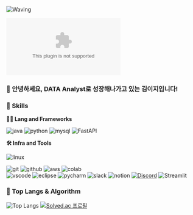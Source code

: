 <!-- Header -->

![Waving](https://capsule-render.vercel.app/api?type=waving&height=200&text=Welcome!&fontAlign=40&fontAlignY=40&color=gradient)

[![hits](https://myhits.vercel.app/api/hit/https%3A%2F%2Fdeku.posstree.com?color=blue&label=hits&size=small)](https://myhits.vercel.app)

### 🙇 안녕하세요, DATA Analyst로 성장해나가고 있는 김이지입니다!

<!-- Body -->

### 🦾 Skills
**🧑‍💻 Lang and Frameworks**
<!-- Oracle의 요청으로 Java 로고가 Simple Icons에서 삭제되었기에 대신 OpenJDK의 로고를 사용 -->
![java](https://img.shields.io/badge/java-ffffff.svg?&style=for-the-badge&logo=openjdk&logoColor=black)
![python](https://img.shields.io/badge/python-3776AB.svg?&style=for-the-badge&logo=python&logoColor=white)
![mysql](https://img.shields.io/badge/mysql-4479A1.svg?&style=for-the-badge&logo=mysql&logoColor=white)
![FastAPI](https://img.shields.io/badge/FastAPI-005571?style=for-the-badge&logo=fastapi)

**🛠️ Infra and Tools**

![linux](https://img.shields.io/badge/linux-FCC624.svg?&style=for-the-badge&logo=linux&logoColor=white)

![git](https://img.shields.io/badge/git-F05032.svg?&style=for-the-badge&logo=git&logoColor=white)
![github](https://img.shields.io/badge/github-181717.svg?&style=for-the-badge&logo=github&logoColor=white)
![aws](https://img.shields.io/badge/aws-232F3E.svg?&style=for-the-badge&logo=amazonaws&logoColor=white)
![colab](https://img.shields.io/badge/colab-F9AB00.svg?&style=for-the-badge&logo=googlecolab&logoColor=white)<br>
![vscode](https://img.shields.io/badge/vscode-007ACC.svg?&style=for-the-badge&logo=visualstudiocode&logoColor=white)
![eclipse](https://img.shields.io/badge/eclipse-2C2255.svg?&style=for-the-badge&logo=eclipseide&logoColor=white)
![pycharm](https://img.shields.io/badge/pycharm-000000.svg?&style=for-the-badge&logo=pycharm&logoColor=white)
![slack](https://img.shields.io/badge/slack-4A154B.svg?&style=for-the-badge&logo=slack&logoColor=white)
![notion](https://img.shields.io/badge/notion-000000.svg?&style=for-the-badge&logo=notion&logoColor=white)
[![Discord](https://img.shields.io/badge/Discord-7289DA?&style=for-the-badge&logo=discord&logoColor=white)](https://discord.com/users/yiji0332)
![Streamlit](https://img.shields.io/badge/Streamlit-%23FE4B4B.svg?style=for-the-badge&logo=streamlit&logoColor=white)



### 🚌 Top Langs & Algorithm
![Top Langs](https://github-readme-stats.vercel.app/api/top-langs/?username=Kim-Yiji&layout=compact)
[![Solved.ac
프로필](http://mazassumnida.wtf/api/v2/generate_badge?boj=yiji_kim)](https://solved.ac/profile/yiji_kim)
